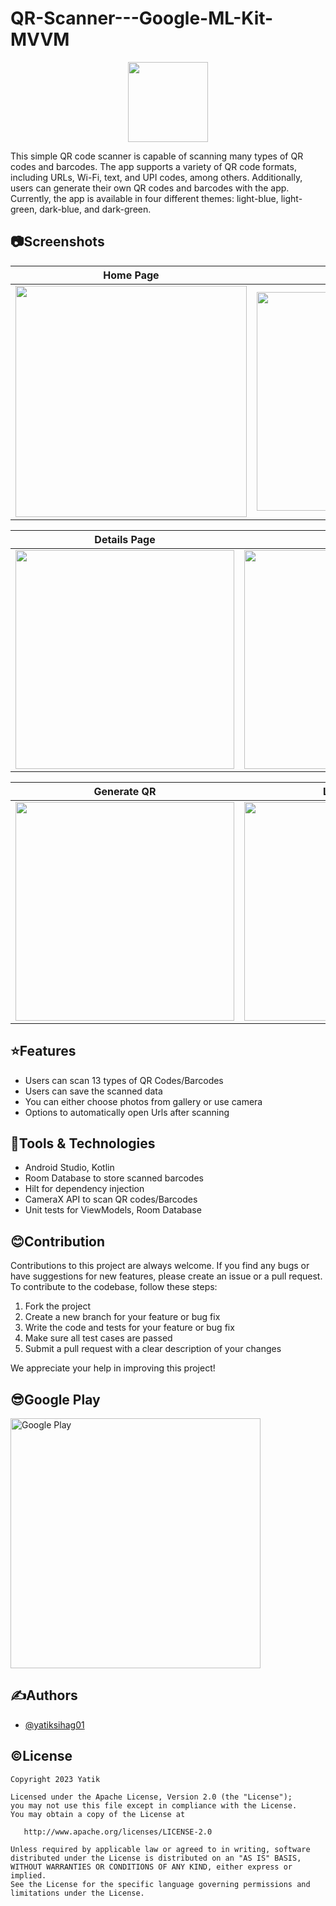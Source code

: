 
# QR-Scanner---Google-ML-Kit-MVVM

<p align="center">
  <img src="https://user-images.githubusercontent.com/110741464/235096912-a2506530-e7fe-4b81-9a4d-d47404cd4f81.png" width="128" />
</p>

This simple QR code scanner is capable of scanning many types of QR codes and barcodes. The app supports a variety of QR code formats, including URLs, Wi-Fi, text, and UPI codes, among others. Additionally, users can generate their own QR codes and barcodes with the app. Currently, the app is available in four different themes: light-blue, light-green, dark-blue, and dark-green.

## 📷Screenshots

| Home Page | Settings Page |
| --------- | ------------- |
| <img src="https://user-images.githubusercontent.com/110741464/235060129-41c48722-af68-4df7-bb0b-396d89a2aad8.png" width="370dp"> | <img src="https://user-images.githubusercontent.com/110741464/235094406-92bc2ba1-1842-421e-a805-3e318b437639.jpg" width="350dp"> |

| Details Page | Saved data |
| -----------  | ---------- |
| <img src="https://user-images.githubusercontent.com/110741464/235092560-a2a768d5-8f15-43bd-95ca-2fce2c6f6292.jpg" width="350dp"> | <img src="https://user-images.githubusercontent.com/110741464/235092564-250c30de-9f44-4ee0-a57d-2e44b4de9950.jpg" width="350dp"> |

| Generate QR | Light Theme |
| ----------  | ----------- |
| <img src="https://user-images.githubusercontent.com/110741464/235093158-c0b469b8-b784-4065-b6db-ee814e118dc0.jpg" width="350dp"> | <img src="https://user-images.githubusercontent.com/110741464/235094026-f08269b8-808d-4950-acd9-500f60ebf789.jpg" width="350dp"> |

## ⭐Features

- Users can scan 13 types of QR Codes/Barcodes
- Users can save the scanned data
- You can either choose photos from gallery or use camera
- Options to automatically open Urls after scanning


## 🔬Tools & Technologies

- Android Studio, Kotlin
- Room Database to store scanned barcodes
- Hilt for dependency injection
- CameraX API to scan QR codes/Barcodes
- Unit tests for ViewModels, Room Database

## 😊Contribution

Contributions to this project are always welcome. If you find any bugs or have suggestions for new features, please create an issue or a pull request. To contribute to the codebase, follow these steps:

1. Fork the project
2. Create a new branch for your feature or bug fix
3. Write the code and tests for your feature or bug fix
4. Make sure all test cases are passed
5. Submit a pull request with a clear description of your changes

We appreciate your help in improving this project!

## 😎Google Play
<a href="https://play.google.com/store/apps/details?id=com.yatik.qrscanner">
  <img src="https://user-images.githubusercontent.com/110741464/202079928-27ef816f-99a1-47b3-a0ff-f4de1ca7437e.png" alt="Google Play" width="400">
</a>

## ✍️Authors

- [@yatiksihag01](https://github.com/yatiksihag01)

## ©️License
```
Copyright 2023 Yatik

Licensed under the Apache License, Version 2.0 (the "License");
you may not use this file except in compliance with the License.
You may obtain a copy of the License at

   http://www.apache.org/licenses/LICENSE-2.0

Unless required by applicable law or agreed to in writing, software
distributed under the License is distributed on an "AS IS" BASIS,
WITHOUT WARRANTIES OR CONDITIONS OF ANY KIND, either express or implied.
See the License for the specific language governing permissions and
limitations under the License.
```


